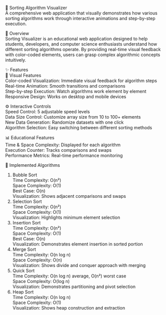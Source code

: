 🎯 Sorting Algorithm Visualizer <br>
A comprehensive web application that visually demonstrates how various sorting algorithms work through interactive animations and step-by-step execution. <br>

🎯 Overview <br>
Sorting Visualizer is an educational web application designed to help students, developers, and computer science enthusiasts understand how different sorting algorithms operate. By providing real-time visual feedback with color-coded elements, users can grasp complex algorithmic concepts intuitively. <br>

✨ Features <br>
🎨 Visual Features <br>
Color-coded Visualization: Immediate visual feedback for algorithm steps <br>
Real-time Animation: Smooth transitions and comparisons <br>
Step-by-step Execution: Watch algorithms work element by element <br>
Responsive Design: Works on desktop and mobile devices <br>

⚙️ Interactive Controls <br>
Speed Control: 5 adjustable speed levels <br>
Data Size Control: Customize array size from 10 to 100+ elements <br>
New Data Generation: Randomize datasets with one click <br>
Algorithm Selection: Easy switching between different sorting methods <br>

📊 Educational Features <br>
Time & Space Complexity: Displayed for each algorithm <br>
Execution Counter: Tracks comparisons and swaps <br>
Performance Metrics: Real-time performance monitoring <br>

🚀 Implemented Algorithms <br>
1. Bubble Sort <br>
Time Complexity: O(n²) <br>
Space Complexity: O(1) <br>
Best Case: O(n) <br>
Visualization: Shows adjacent comparisons and swaps <br>
2. Selection Sort <br>
Time Complexity: O(n²) <br>
Space Complexity: O(1) <br>
Visualization: Highlights minimum element selection <br>
3. Insertion Sort <br>
Time Complexity: O(n²) <br>
Space Complexity: O(1) <br>
Best Case: O(n) <br>
Visualization: Demonstrates element insertion in sorted portion <br>
4. Merge Sort <br>
Time Complexity: O(n log n) <br>
Space Complexity: O(n) <br>
Visualization: Shows divide and conquer approach with merging <br>
5. Quick Sort <br>
Time Complexity: O(n log n) average, O(n²) worst case <br>
Space Complexity: O(log n) <br>
Visualization: Demonstrates partitioning and pivot selection<br>
6. Heap Sort <br>
Time Complexity: O(n log n) <br>
Space Complexity: O(1)<br>
Visualization: Shows heap construction and extraction
